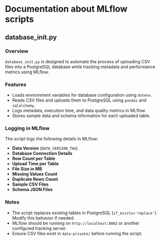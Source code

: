 # Documentation about MLflow scripts

## database_init.py

### Overview
`database_init.py` is designed to automate the process of uploading CSV files into a PostgreSQL database while tracking metadata and performance metrics using MLflow.

### Features
- Loads environment variables for database configuration using `dotenv`.
- Reads CSV files and uploads them to PostgreSQL using `pandas` and `sqlalchemy`.
- Logs metadata, execution time, and data quality metrics in MLflow.
- Stores sample data and schema information for each uploaded table.

### Logging in MLflow
The script logs the following details in MLflow:
- **Data Version** (`DATA_VERSION_TAG`)
- **Database Connection Details**
- **Row Count per Table**
- **Upload Time per Table**
- **File Size in MB**
- **Missing Values Count**
- **Duplicate Rows Count**
- **Sample CSV Files**
- **Schema JSON Files**

### Notes
- The script replaces existing tables in PostgreSQL (`if_exists='replace'`). Modify this behavior if needed.
- MLflow should be running on `http://localhost:8002` or another configured tracking server.
- Ensure CSV files exist in `data-private/` before running the script.